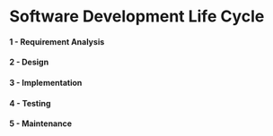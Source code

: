 # Software Development Life Cycle
#### 1 - Requirement Analysis
#### 2 - Design
#### 3 - Implementation
#### 4 - Testing
#### 5 - Maintenance
